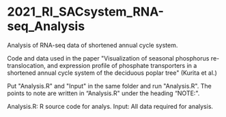 # 2021_RI_SACsystem_RNA-seq_Analysis
Analysis of RNA-seq data of shortened annual cycle system.

Code and data used in the paper "Visualization of seasonal phosphorus re-translocation, and expression profile of phosphate transporters in a shortened annual cycle system of the deciduous poplar tree" (Kurita et al.)

Put "Analysis.R" and "Input" in the same folder and run "Analysis.R".
The points to note are written in “Analysis.R" under the heading “NOTE:".

Analysis.R: R source code for analys.
Input: All data required for analysis.
